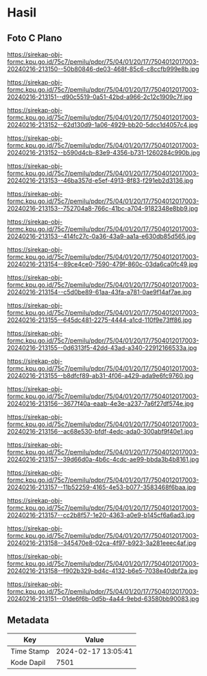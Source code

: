 # Hasil

## Foto C Plano

https://sirekap-obj-formc.kpu.go.id/75c7/pemilu/pdpr/75/04/01/20/17/7504012017003-20240216-213150--50b80846-de03-468f-85c6-c8ccfb999e8b.jpg

https://sirekap-obj-formc.kpu.go.id/75c7/pemilu/pdpr/75/04/01/20/17/7504012017003-20240216-213151--d90c5519-0a51-42bd-a966-2c12c1909c7f.jpg

https://sirekap-obj-formc.kpu.go.id/75c7/pemilu/pdpr/75/04/01/20/17/7504012017003-20240216-213152--62d130d9-1a06-4929-bb20-5dcc1d4057c4.jpg

https://sirekap-obj-formc.kpu.go.id/75c7/pemilu/pdpr/75/04/01/20/17/7504012017003-20240216-213152--b590d4cb-83e9-4356-b731-1260284c990b.jpg

https://sirekap-obj-formc.kpu.go.id/75c7/pemilu/pdpr/75/04/01/20/17/7504012017003-20240216-213153--46ba357d-e5ef-4913-8f83-f291eb2d3136.jpg

https://sirekap-obj-formc.kpu.go.id/75c7/pemilu/pdpr/75/04/01/20/17/7504012017003-20240216-213153--752704a8-766c-41bc-a704-9182348e8bb9.jpg

https://sirekap-obj-formc.kpu.go.id/75c7/pemilu/pdpr/75/04/01/20/17/7504012017003-20240216-213153--414fc27c-0a36-43a9-aa1a-e630db85d565.jpg

https://sirekap-obj-formc.kpu.go.id/75c7/pemilu/pdpr/75/04/01/20/17/7504012017003-20240216-213154--89ce4ce0-7590-479f-860c-03da6ca0fc49.jpg

https://sirekap-obj-formc.kpu.go.id/75c7/pemilu/pdpr/75/04/01/20/17/7504012017003-20240216-213154--c5d0be89-61aa-43fa-a781-0ae9f14af7ae.jpg

https://sirekap-obj-formc.kpu.go.id/75c7/pemilu/pdpr/75/04/01/20/17/7504012017003-20240216-213155--645dc481-2275-4444-a1cd-110f9e73ff86.jpg

https://sirekap-obj-formc.kpu.go.id/75c7/pemilu/pdpr/75/04/01/20/17/7504012017003-20240216-213155--0d6313f5-42dd-43ad-a340-22912166533a.jpg

https://sirekap-obj-formc.kpu.go.id/75c7/pemilu/pdpr/75/04/01/20/17/7504012017003-20240216-213155--b8dfcf89-ab31-4f06-a429-ada9e6fc9760.jpg

https://sirekap-obj-formc.kpu.go.id/75c7/pemilu/pdpr/75/04/01/20/17/7504012017003-20240216-213156--3677f40a-eaab-4e3e-a237-7a6f27df574e.jpg

https://sirekap-obj-formc.kpu.go.id/75c7/pemilu/pdpr/75/04/01/20/17/7504012017003-20240216-213156--ac68e530-bfdf-4edc-ada0-300abf9f40e1.jpg

https://sirekap-obj-formc.kpu.go.id/75c7/pemilu/pdpr/75/04/01/20/17/7504012017003-20240216-213157--39d66d0a-4b6c-4cdc-ae99-bbda3b4b8161.jpg

https://sirekap-obj-formc.kpu.go.id/75c7/pemilu/pdpr/75/04/01/20/17/7504012017003-20240216-213157--11b52259-4165-4e53-b077-3583468f6baa.jpg

https://sirekap-obj-formc.kpu.go.id/75c7/pemilu/pdpr/75/04/01/20/17/7504012017003-20240216-213157--cc2b8f57-1e20-4363-a0e9-b145cf6a6ad3.jpg

https://sirekap-obj-formc.kpu.go.id/75c7/pemilu/pdpr/75/04/01/20/17/7504012017003-20240216-213158--345470e8-02ca-4f97-b923-3a281eeec4af.jpg

https://sirekap-obj-formc.kpu.go.id/75c7/pemilu/pdpr/75/04/01/20/17/7504012017003-20240216-213158--f902b329-bd4c-4132-b6e5-7038e40dbf2a.jpg

https://sirekap-obj-formc.kpu.go.id/75c7/pemilu/pdpr/75/04/01/20/17/7504012017003-20240216-213151--01de6f6b-0d5b-4a44-9ebd-63580bb90083.jpg


## Metadata

| Key        | Value               |
| ---------- | ------------------- |
| Time Stamp | 2024-02-17 13:05:41 |
| Kode Dapil | 7501                |



